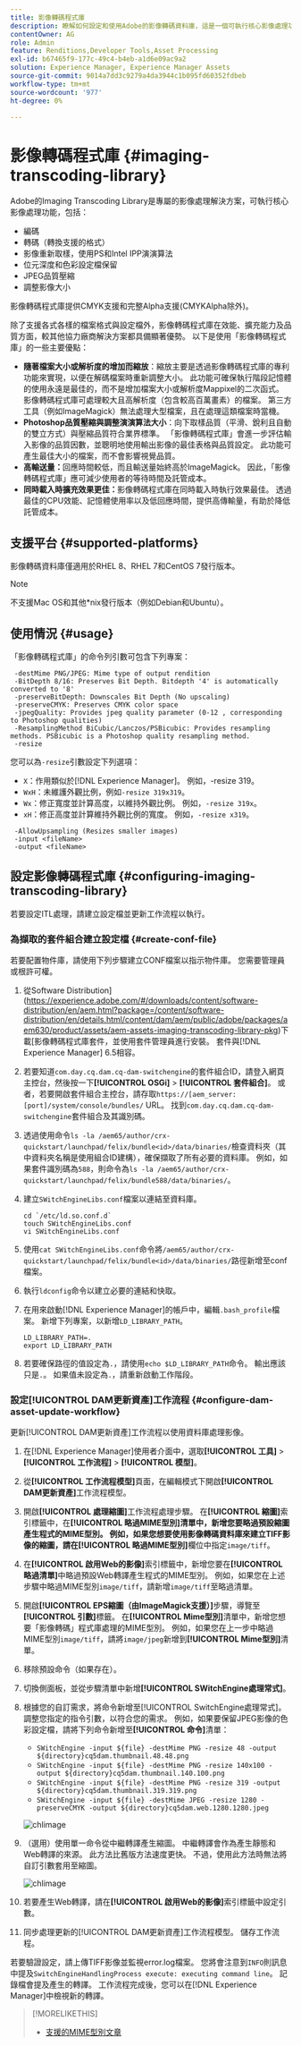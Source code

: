 ```yaml
---
title: 影像轉碼程式庫
description: 瞭解如何設定和使用Adobe的影像轉碼資料庫，這是一個可執行核心影像處理功能（包括編碼、轉碼、影像重新取樣和影像調整大小）的影像處理解決方案。
contentOwner: AG
role: Admin
feature: Renditions,Developer Tools,Asset Processing
exl-id: b67465f9-177c-49c4-b4eb-a1d6e09ac9a2
solution: Experience Manager, Experience Manager Assets
source-git-commit: 9014a7dd3c9279a4da3944c1b095fd60352fdbeb
workflow-type: tm+mt
source-wordcount: '977'
ht-degree: 0%

---
```


# 影像轉碼程式庫 {#imaging-transcoding-library}

Adobe的Imaging Transcoding Library是專屬的影像處理解決方案，可執行核心影像處理功能，包括：

* 編碼
* 轉碼（轉換支援的格式）
* 影像重新取樣，使用PS和Intel IPP演演算法
* 位元深度和色彩設定檔保留
* JPEG品質壓縮
* 調整影像大小

影像轉碼程式庫提供CMYK支援和完整Alpha支援(CMYKAlpha除外)。

除了支援各式各樣的檔案格式與設定檔外，影像轉碼程式庫在效能、擴充能力及品質方面，較其他協力廠商解決方案都具備顯著優勢。 以下是使用「影像轉碼程式庫」的一些主要優點：

* **隨著檔案大小或解析度的增加而縮放**：縮放主要是透過影像轉碼程式庫的專利功能來實現，以便在解碼檔案時重新調整大小。 此功能可確保執行階段記憶體的使用永遠是最佳的，而不是增加檔案大小或解析度Mappixel的二次函式。 影像轉碼程式庫可處理較大且高解析度（包含較高百萬畫素）的檔案。 第三方工具（例如ImageMagick）無法處理大型檔案，且在處理這類檔案時當機。
* **Photoshop品質壓縮與調整演演算法大小**：向下取樣品質（平滑、銳利且自動的雙立方式）與壓縮品質符合業界標準。 「影像轉碼程式庫」會進一步評估輸入影像的品質因數，並聰明地使用輸出影像的最佳表格與品質設定。 此功能可產生最佳大小的檔案，而不會影響視覺品質。
* **高輸送量：**&#x200B;回應時間較低，而且輸送量始終高於ImageMagick。 因此，「影像轉碼程式庫」應可減少使用者的等待時間及託管成本。
* **同時載入時擴充效果更佳：**&#x200B;影像轉碼程式庫在同時載入時執行效果最佳。 透過最佳的CPU效能、記憶體使用率以及低回應時間，提供高傳輸量，有助於降低託管成本。

## 支援平台 {#supported-platforms}

影像轉碼資料庫僅適用於RHEL 8、RHEL 7和CentOS 7發行版本。

>[!NOTE]
>
>不支援Mac OS和其他*nix發行版本（例如Debian和Ubuntu）。

## 使用情況 {#usage}

「影像轉碼程式庫」的命令列引數可包含下列專案：

```shell
 -destMime PNG/JPEG: Mime type of output rendition
 -BitDepth 8/16: Preserves Bit Depth. Bitdepth '4' is automatically converted to '8'
 -preserveBitDepth: Downscales Bit Depth (No upscaling)
 -preserveCMYK: Preserves CMYK color space
 -jpegQuality: Provides jpeg quality parameter (0-12 , corresponding to Photoshop qualities)
 -ResamplingMethod BiCubic/Lanczos/PSBicubic: Provides resampling methods. PSBicubic is a Photoshop quality resampling method.
 -resize
```

您可以為`-resize`引數設定下列選項：

* `X`：作用類似於[!DNL Experience Manager]。 例如，-resize 319。
* `WxH`：未維護外觀比例，例如`-resize 319x319`。
* `Wx`：修正寬度並計算高度，以維持外觀比例。 例如，`-resize 319x`。
* `xH`：修正高度並計算維持外觀比例的寬度。 例如，`-resize x319`。

```shell
 -AllowUpsampling (Resizes smaller images)
 -input <fileName>
 -output <fileName>
```

## 設定影像轉碼程式庫 {#configuring-imaging-transcoding-library}

若要設定ITL處理，請建立設定檔並更新工作流程以執行。

### 為擷取的套件組合建立設定檔 {#create-conf-file}

若要配置物件庫，請使用下列步驟建立CONF檔案以指示物件庫。 您需要管理員或根許可權。

1. 從Software Distribution](https://experience.adobe.com/#/downloads/content/software-distribution/en/aem.html?package=/content/software-distribution/en/details.html/content/dam/aem/public/adobe/packages/aem630/product/assets/aem-assets-imaging-transcoding-library-pkg)下載[影像轉碼程式庫套件，並使用套件管理員進行安裝。 套件與[!DNL Experience Manager] 6.5相容。

1. 若要知道`com.day.cq.dam.cq-dam-switchengine`的套件組合ID，請登入網頁主控台，然後按一下&#x200B;**[!UICONTROL OSGi]** > **[!UICONTROL 套件組合]**。 或者，若要開啟套件組合主控台，請存取`https://[aem_server:[port]/system/console/bundles/` URL。 找到`com.day.cq.dam.cq-dam-switchengine`套件組合及其識別碼。

1. 透過使用命令`ls -la /aem65/author/crx-quickstart/launchpad/felix/bundle<id>/data/binaries/`檢查資料夾（其中資料夾名稱是使用組合ID建構），確保擷取了所有必要的資料庫。 例如，如果套件識別碼為`588`，則命令為`ls -la /aem65/author/crx-quickstart/launchpad/felix/bundle588/data/binaries/`。

1. 建立`SWitchEngineLibs.conf`檔案以連結至資料庫。

   ```shell
   cd `/etc/ld.so.conf.d`
   touch SWitchEngineLibs.conf
   vi SWitchEngineLibs.conf
   ```

1. 使用`cat SWitchEngineLibs.conf`命令將`/aem65/author/crx-quickstart/launchpad/felix/bundle<id>/data/binaries/`路徑新增至conf檔案。

1. 執行`ldconfig`命令以建立必要的連結和快取。

1. 在用來啟動[!DNL Experience Manager]的帳戶中，編輯`.bash_profile`檔案。 新增下列專案，以新增`LD_LIBRARY_PATH`。

   ```shell
   LD_LIBRARY_PATH=.
   export LD_LIBRARY_PATH
   ```

1. 若要確保路徑的值設定為`.`，請使用`echo $LD_LIBRARY_PATH`命令。 輸出應該只是`.`。 如果值未設定為`.`，請重新啟動工作階段。

### 設定[!UICONTROL DAM更新資產]工作流程 {#configure-dam-asset-update-workflow}

更新[!UICONTROL DAM更新資產]工作流程以使用資料庫處理影像。

1. 在[!DNL Experience Manager]使用者介面中，選取&#x200B;**[!UICONTROL 工具]** > **[!UICONTROL 工作流程]** > **[!UICONTROL 模型]**。

1. 從&#x200B;**[!UICONTROL 工作流程模型]**&#x200B;頁面，在編輯模式下開啟&#x200B;**[!UICONTROL DAM更新資產]**&#x200B;工作流程模型。

1. 開啟&#x200B;**[!UICONTROL 處理縮圖]**&#x200B;工作流程處理步驟。 在&#x200B;**[!UICONTROL 縮圖]**&#x200B;索引標籤中，在&#x200B;**[!UICONTROL 略過MIME型別]**清單中，新增您要略過預設縮圖產生程式的MIME型別。
例如，如果您想要使用影像轉碼資料庫來建立TIFF影像的縮圖，請在**[!UICONTROL 略過MIME型別]**&#x200B;欄位中指定`image/tiff`。

1. 在&#x200B;**[!UICONTROL 啟用Web的影像]**&#x200B;索引標籤中，新增您要在&#x200B;**[!UICONTROL 略過清單]**&#x200B;中略過預設Web轉譯產生程式的MIME型別。 例如，如果您在上述步驟中略過MIME型別`image/tiff`，請新增`image/tiff`至略過清單。

1. 開啟&#x200B;**[!UICONTROL EPS縮圖（由ImageMagick支援）]**&#x200B;步驟，導覽至&#x200B;**[!UICONTROL 引數]**&#x200B;標籤。 在&#x200B;**[!UICONTROL Mime型別]**&#x200B;清單中，新增您想要「影像轉碼」程式庫處理的MIME型別。 例如，如果您在上一步中略過MIME型別`image/tiff`，請將`image/jpeg`新增到&#x200B;**[!UICONTROL Mime型別]**&#x200B;清單。

1. 移除預設命令（如果存在）。

1. 切換側面板，並從步驟清單中新增&#x200B;**[!UICONTROL SWitchEngine處理常式]**。

1. 根據您的自訂需求，將命令新增至[!UICONTROL SwitchEngine處理常式]。 調整您指定的指令引數，以符合您的需求。 例如，如果要保留JPEG影像的色彩設定檔，請將下列命令新增至&#x200B;**[!UICONTROL 命令]**&#x200B;清單：

   * `SWitchEngine -input ${file} -destMime PNG -resize 48 -output ${directory}cq5dam.thumbnail.48.48.png`
   * `SWitchEngine -input ${file} -destMime PNG -resize 140x100 -output ${directory}cq5dam.thumbnail.140.100.png`
   * `SWitchEngine -input ${file} -destMime PNG -resize 319 -output ${directory}cq5dam.thumbnail.319.319.png`
   * `SWitchEngine -input ${file} -destMime JPEG -resize 1280 -preserveCMYK -output ${directory}cq5dam.web.1280.1280.jpeg`

   ![chlimage](assets/chlimage_1-199.png)

1. （選用）使用單一命令從中繼轉譯產生縮圖。 中繼轉譯會作為產生靜態和Web轉譯的來源。 此方法比舊版方法速度更快。 不過，使用此方法時無法將自訂引數套用至縮圖。

   ![chlimage](assets/chlimage_1-200.png)

1. 若要產生Web轉譯，請在&#x200B;**[!UICONTROL 啟用Web的影像]**&#x200B;索引標籤中設定引數。

1. 同步處理更新的[!UICONTROL DAM更新資產]工作流程模型。 儲存工作流程。

若要驗證設定，請上傳TIFF影像並監視error.log檔案。 您將會注意到`INFO`則訊息中提及`SwitchEngineHandlingProcess execute: executing command line`。 記錄檔會提及產生的轉譯。 工作流程完成後，您可以在[!DNL Experience Manager]中檢視新的轉譯。

>[!MORELIKETHIS]
>
>* [支援的MIME型別文章](assets-formats.md#supported-image-transcoding-library)
